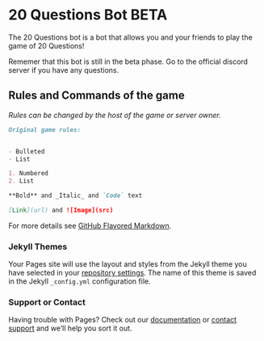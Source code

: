 # 20 Questions Bot BETA

The 20 Questions bot is a bot that allows you and your friends to play the game of 20 Questions!

Rememer that this bot is still in the beta phase. Go to the official discord server if you have any questions.

## Rules and Commands of the game

_Rules can be changed by the host of the game or server owner._

```markdown
Original game rules:


- Bulleted
- List

1. Numbered
2. List

**Bold** and _Italic_ and `Code` text

[Link](url) and ![Image](src)
```

For more details see [GitHub Flavored Markdown](https://guides.github.com/features/mastering-markdown/).

### Jekyll Themes

Your Pages site will use the layout and styles from the Jekyll theme you have selected in your [repository settings](https://github.com/20QuestionsBot/pageForBot/settings). The name of this theme is saved in the Jekyll `_config.yml` configuration file.

### Support or Contact

Having trouble with Pages? Check out our [documentation](https://docs.github.com/categories/github-pages-basics/) or [contact support](https://github.com/contact) and we’ll help you sort it out.
